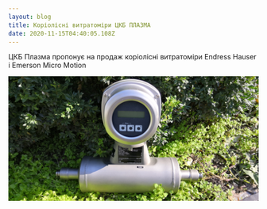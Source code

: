 ```yaml
---
layout: blog
title: Коріолісні витратоміри ЦКБ ПЛАЗМА
date: 2020-11-15T04:40:05.108Z
---
```

ЦКБ Плазма пропонує на продаж коріолісні витратоміри Endress Hauser і Emerson Micro Motion

![ЦКБ Плазма пропонує на продаж коріолісні витратоміри Endress Hauser і Emerson Micro Motio](/images/uploads/img_20201018_123941.jpg "ЦКБ Плазма пропонує на продаж коріолісні витратоміри Endress Hauser і Emerson Micro Motio")